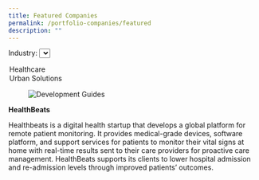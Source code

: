 ```yaml
---
title: Featured Companies
permalink: /portfolio-companies/featured
description: ""
---
```

<label for="cars">Industry:</label>
<select name="cars" id="cars">
  <option value="healthcare">Healthcare</option>
  <option value="urban-solutions">Urban Solutions</option>
</select>
<div class="sgds-card" id="coy-1">
    <div class="sgds-card-image">
        <figure class="sgds-image is-16by9">
            <img alt="Development Guides" src="https://via.placeholder.com/160x90/868e96/ffffff?text=Image" />
        </figure>
    </div>
    <div class="sgds-card-content">
        <p><strong>HealthBeats</strong></p>
        <p>Healthbeats is a digital health startup that develops a global platform for remote patient monitoring. It provides medical-grade devices, software platform, and support services for patients to monitor their vital signs at home with real-time results sent to their care providers for proactive care management. HealthBeats supports its clients to lower hospital admission and re-admission levels through improved patients’ outcomes.</p>
    </div>
</div>
<script src="/test.js"></script>
